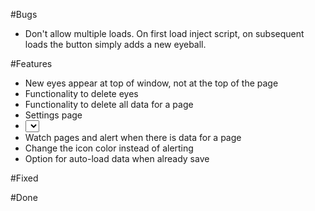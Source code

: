 #Bugs
* Don't allow multiple loads. On first load inject script, on subsequent loads the button simply adds a new eyeball.


#Features
* New eyes appear at top of window, not at the top of the page
* Functionality to delete eyes
* Functionality to delete all data for a page
* Settings page
 * <select> to review all saved pages, quick delete information
* Watch pages and alert when there is data for a page
 * Change the icon color instead of alerting
* Option for auto-load data when already save

#Fixed

#Done
